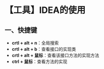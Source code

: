 # 【工具】IDEA的使用

## 一、快捷键

* **crtl + alt + n**：全局搜索
* **crtl + alt + b**：查看接口的实现类
* **crtl + alt + 鼠标**：查看该接口方法的实现方法
* **ctrl + 鼠标**：查看方法的实现